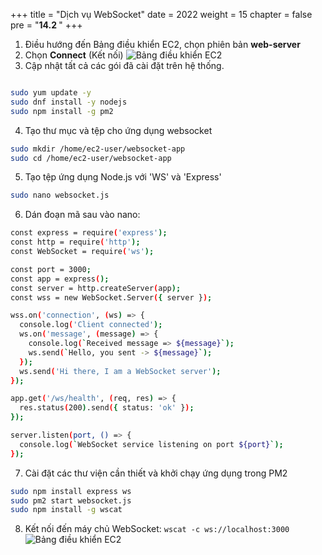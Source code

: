 
+++
title = "Dịch vụ WebSocket"
date = 2022
weight = 15
chapter = false
pre = "<b>14.2 </b>"
+++
1. Điều hướng đến Bảng điều khiển EC2, chọn phiên bản **web-server**
2. Chọn **Connect** (Kết nối)
![Bảng điều khiển EC2](/images/14-CheckResult/14.2-WebSocketService/01-EC2Dashboard.png)
3. Cập nhật tất cả các gói đã cài đặt trên hệ thống.
```bash

sudo yum update -y
sudo dnf install -y nodejs
sudo npm install -g pm2
```
4. Tạo thư mục và tệp cho ứng dụng websocket
```bash
sudo mkdir /home/ec2-user/websocket-app
sudo cd /home/ec2-user/websocket-app
```
5. Tạo tệp ứng dụng Node.js với 'WS' và 'Express'
```bash
sudo nano websocket.js
```
6. Dán đoạn mã sau vào nano:
```bash
const express = require('express');
const http = require('http');
const WebSocket = require('ws');

const port = 3000;
const app = express();
const server = http.createServer(app);
const wss = new WebSocket.Server({ server });

wss.on('connection', (ws) => {
  console.log('Client connected');
  ws.on('message', (message) => {
    console.log(`Received message => ${message}`);
    ws.send(`Hello, you sent -> ${message}`);
  });
  ws.send('Hi there, I am a WebSocket server');
});

app.get('/ws/health', (req, res) => {
  res.status(200).send({ status: 'ok' });
});

server.listen(port, () => {
  console.log(`WebSocket service listening on port ${port}`);
});
```
7. Cài đặt các thư viện cần thiết và khởi chạy ứng dụng trong PM2
```bash
sudo npm install express ws 
sudo pm2 start websocket.js
sudo npm install -g wscat
```
8. Kết nối đến máy chủ WebSocket: `wscat -c ws://localhost:3000`
![Bảng điều khiển EC2](/images/14-CheckResult/14.2-WebSocketService/02-Result.png)
